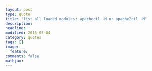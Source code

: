 ```yaml
---
layout: post
type: quote
title: "list all loaded modules: apachectl -M or apache2ctl -M"
description: 
headline: 
modified: 2015-03-04
category: quotes
tags: []
image: 
  feature: 
comments: false
mathjax: 
---
```

